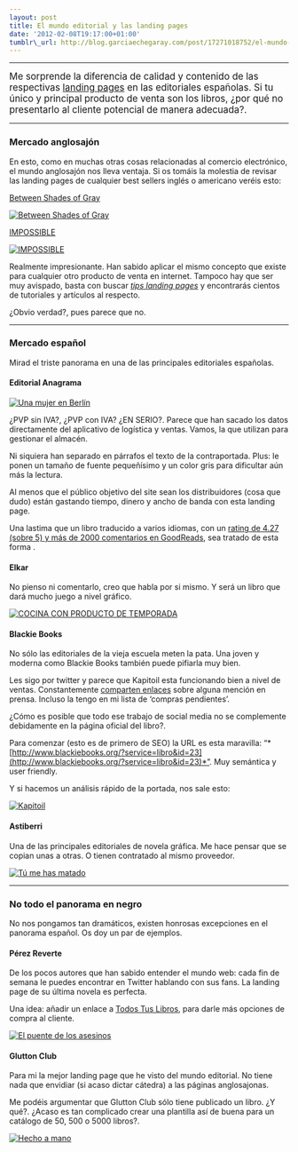 ```yaml
--- 
layout: post 
title: El mundo editorial y las landing pages 
date: '2012-02-08T19:17:00+01:00'
tumblr\_url: http://blog.garciaechegaray.com/post/17271018752/el-mundo-editorial-landing-pages
---
```


***

<big>Me sorprende la diferencia de calidad y contenido de las respectivas
[landing pages](https://www.google.com/search?q=tips+landing+pages) en
las editoriales españolas. Si tu único y principal producto de venta son los libros, ¿por qué no
presentarlo al cliente potencial de manera adecuada?. </big>

***

### Mercado anglosajón

En esto, como en muchas otras cosas relacionadas al comercio
electrónico, el mundo anglosajón nos lleva ventaja. Si os tomáis la
molestia de revisar las landing pages de cualquier best sellers inglés o
americano veréis esto: 

[Between Shades of Gray](http://www.betweenshadesofgray.com/)

[![Between Shades of
Gray](http://bruno.garciaechegaray.com/landing-pages-libros/anglo-01.png)](http://www.betweenshadesofgray.com/ "Between Shades of Gray")

[IMPOSSIBLE](http://us.penguingroup.com/static/packages/us/yreaders/impossible/index.html)

[![IMPOSSIBLE](http://bruno.garciaechegaray.com/landing-pages-libros/anglo-02.png?v=2)](http://us.penguingroup.com/static/packages/us/yreaders/impossible/index.html "Between Shades of Gray")

Realmente impresionante. Han sabido aplicar el mismo concepto que existe
para cualquier otro producto de venta en internet. Tampoco hay que ser
muy avispado, basta con buscar *[tips landing
pages](https://www.google.com/search?q=tips+landing+pages)* y
encontrarás cientos de tutoriales y artículos al respecto.

¿Obvio verdad?, pues parece que no.

***

### Mercado español

Mirad el triste panorama en una de las principales editoriales
españolas.

#### Editorial Anagrama

[![Una mujer en
Berlín](http://bruno.garciaechegaray.com/landing-pages-libros/spain-01.png)](http://www.anagrama-ed.es/titulo/PN_619 "Una mujer en Berlín")

¿PVP sin IVA?, ¿PVP con IVA? ¿EN SERIO?. Parece que han sacado los datos
directamente del aplicativo de logística y ventas. Vamos, la que
utilizan para gestionar el almacén.

Ni siquiera han separado en párrafos el texto de la contraportada. Plus:
le ponen un tamaño de fuente pequeñísimo y un color gris para dificultar
aún más la lectura.

Al menos que el público objetivo del site sean los distribuidores (cosa
que dudo) están gastando tiempo, dinero y ancho de banda con esta
landing page.

Una lastima que un libro traducido a varios idiomas, con un [rating de
4.27 (sobre 5) y más de 2000 comentarios en
GoodReads](http://www.goodreads.com/book/show/30851.A_Woman_in_Berlin),
sea tratado de esta forma .

#### Elkar

No pienso ni comentarlo, creo que habla por si mismo. Y será un libro
que dará mucho juego a nivel gráfico.

[![COCINA CON PRODUCTO DE TEMPORADA
](http://bruno.garciaechegaray.com/landing-pages-libros/euskadi-01.png)](http://www.ttarttalo.com/artikulua.cfm?datuak=cocina-con-producto-de-temporada-azpeitia-salvador,-josema&kodea=131.01040 "COCINA CON PRODUCTO DE TEMPORADA")

#### Blackie Books

No sólo las editoriales de la vieja escuela meten la pata. Una joven y
moderna como Blackie Books también puede pifiarla muy bien.

Les sigo por twitter y parece que Kapitoil esta funcionando bien a nivel
de ventas. Constantemente [comparten
enlaces](https://twitter.com/#!/search/kapitoil) sobre alguna mención en
prensa. Incluso la tengo en mi lista de ‘compras pendientes’.

¿Cómo es posible que todo ese trabajo de social media no se complemente
debidamente en la página oficial del libro?.

Para comenzar (esto es de primero de SEO) la URL es esta maravilla:
“*[http://www.blackiebooks.org/?service=libro&id=23](http://www.blackiebooks.org/?service=libro&id=23)*”.
Muy semántica y user friendly.

Y si hacemos un análisis rápido de la portada, nos sale esto:

[![Kapitoil](http://bruno.garciaechegaray.com/landing-pages-libros/spain-02.png)](http://www.blackiebooks.org/?service=libro&id=23 "Kapitoil")

#### Astiberri

Una de las principales editoriales de novela gráfica. Me hace pensar que
se copian unas a otras. O tienen contratado al mismo proveedor.

[![Tú me has
matado](http://bruno.garciaechegaray.com/landing-pages-libros/spain-03.png)](http://astiberri.com/ficha_prod.php?cod=tumehasmatado "Tú me has matado")

***

### No todo el panorama en negro

No nos pongamos tan dramáticos, existen honrosas excepciones en el
panorama español. Os doy un par de ejemplos.

#### Pérez Reverte

De los pocos autores que han sabido entender el mundo web: cada fin de
semana le puedes encontrar en Twitter hablando con sus fans. La landing
page de su última novela es perfecta.

Una idea: añadir un enlace a [Todos Tus
Libros](http://www.todostuslibros.com/libros/puente-de-los-asesinos-el_978-84-204-0709-8),
para darle más opciones de compra al cliente.

[![El puente de los
asesinos](http://bruno.garciaechegaray.com/landing-pages-libros/spain-04.png)](http://www.perezreverte.com/libro/584/el-puente-de-los-asesinos/ "El puente de los asesinos")

#### Glutton Club

Para mi la mejor landing page que he visto del mundo editorial. No tiene
nada que envidiar (si acaso dictar cátedra) a las páginas anglosajonas.

Me podéis argumentar que Glutton Club sólo tiene publicado un libro. ¿Y
qué?. ¿Acaso es tan complicado crear una plantilla así de buena para un
catálogo de 50, 500 o 5000 libros?.

[![Hecho a
mano](http://bruno.garciaechegaray.com/landing-pages-libros/euskadi-02.png)](http://books.thegluttonclub.com/2010/hecho-a-mano/ "Hecho a mano")
